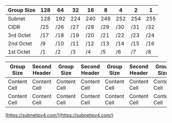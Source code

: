
| Group Size | 128 | 64 | 32 | 16 | 8 | 4 | 2 | 1 |
| ------------- | ------------- |------------- | ------------- |------------- | ------------- |------------- | ------------- |------------- |
| Subnet | 128 | 192 | 224 | 240 | 248 | 252 | 254 | 255 |
| CIDR | /25 | /26 | /27 | /28 | /29 | /30 | /31 | /32 |
| 3rd Octet | /17 | /18 | /19 | /20 | /21 | /22 | /23 | /24 |
| 2nd Octet | /9 | /10 | /11 | /12 | /13 | /14 | /15 | /16 |
| 1st Octet | /1 | /2 | /3 | /4 | /5 | /6 | /7 | /8 |



| Group Size | Second Header | Group Size | Second Header | Group Size | Second Header | Group Size | Second Header | Group Size |
| ------------- | ------------- |------------- | ------------- |------------- | ------------- |------------- | ------------- |------------- |
| Content Cell  | Content Cell  | Content Cell  | Content Cell  | Content Cell  | Content Cell  | Content Cell  | Content Cell  | Content Cell  |
| Content Cell  | Content Cell  | Content Cell  | Content Cell  | Content Cell  | Content Cell  | Content Cell  | Content Cell  | Content Cell  |



[https://subnetipv4.com/](https://subnetipv4.com/)
